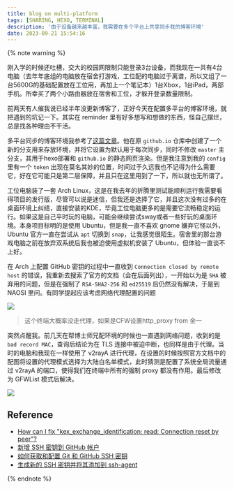 ```yaml
---
title: blog on multi-platform
tags: [SHARING, HEXO, TERMINAL]
description: '由于设备越来越丰富，我需要在多个平台上共享同步我的博客环境'
date: 2023-09-21 15:54:16
---
```


{% note warning %}

刚入学的时候还吐槽，交大的校园网限制只能登录3台设备，而我现在一共有4台电脑（去年年底组的电脑放在宿舍打游戏，工位配的电脑过于离谱，所以又组了一台5600G的基础配置放在工位用，再加上一个笔记本）1台Xbox，1台iPad，两部手机。所幸买了两个小路由器放在宿舍和工位，才躲开登录数量限制。

前两天有人催我说已经半年没更新博客了，正好今天在配置多平台的博客环境，就把遇到的坑记一下。其实在 reminder 里有好多想写和想做的东西，怪自己摆烂，总是找各种理由不干活。

多平台同步的博客环境我参考了[这篇文章](https://www.jianshu.com/p/0b1fccce74e0)。他在原 `github.io` 仓库中创建了一个新的分支用来存放环境，并将它设置为默认用于每次同步，同时不修改 `master` 主分支，其用于hexo部署和 `github.io` 的静态网页渲染。但是我注意到我的 `config` 里有一个 `token` 出现在莫名其妙的位置，时间过于久远我也不记得为什么需要它，好在它可能只是第二层保障，并且只在这里用到了一下，所以就也无所谓了。

工位电脑装了一套 Arch Linux，这是在我去年的折腾里测试能顺利运行我需要看得项目的发行版，尽管可以说是迷信，但我还是选择了它，并且这次没有过多的在桌面环境上纠结，直接安装的KDE，毕竟工位电脑更多的是需要它流畅稳定的运行。如果这是自己平时玩的电脑，可能会继续尝试sway或者一些好玩的桌面环境。本身项目标明的是使用 Ubuntu，但是我一直不喜欢 gnome 嫌弃它怪以外，Ubuntu 官方一直在尝试从 `apt` 切换到 `snap`，让我感觉很陌生。宿舍里的那台游戏电脑之前在放弃双系统后我也被迫使用虚拟机安装了 Ubuntu，但体验一直谈不上好。

在 Arch 上配置 GitHub 密钥的过程中一直收到 `Connection closed by remote host` 的错误，我重新去搜索了官方的文档（会在后面列出），一开始以为是 `SHA` 被弃用的问题，但是在强制了 `RSA-SHA2-256` 和 `ed25519` 后仍然没有解决，于是到 NAOSI 里问。有同学提起应该考虑网络代理配置的问题

![](https://augists-upic.oss-cn-qingdao.aliyuncs.com/uPic/proxy%20bad%20github%20connection.png)

> 这个终端大概率没走代理，如果是CFW设置http_proxy
> from 金一

突然点醒我。前几天在帮博士师兄配环境的时候也一直遇到网络问题，收到的是 `bad record MAC`，查询后结论为在 TLS 连接中被迫中断，也同样是由于代理。当时的电脑和我现在一样使用了 v2rayA 进行代理，在设置的时候按照官方文档中的配图将设置的代理模式选择为大陆白名单模式，此时猜测是配置了系统全局流量通过 v2rayA 的端口，使得我们在终端中所有的强制 proxy 都没有作用。最后修改为 GFWList 模式后解决。

![](https://augists-upic.oss-cn-qingdao.aliyuncs.com/uPic/GFW.png)

## Reference

* [How can I fix "kex_exchange_identification: read: Connection reset by peer"?](https://stackoverflow.com/questions/69394001/how-can-i-fix-kex-exchange-identification-read-connection-reset-by-peer)
* [新增 SSH 密钥到 GitHub 帐户](https://docs.github.com/zh/authentication/connecting-to-github-with-ssh/adding-a-new-ssh-key-to-your-github-account)
* [如何获取和配置 Git 和 GitHub SSH 密钥](https://www.freecodecamp.org/chinese/news/how-to-get-and-configure-git-and-github-ssh-keys/)
* [生成新的 SSH 密钥并将其添加到 ssh-agent](https://docs.github.com/zh/authentication/connecting-to-github-with-ssh/generating-a-new-ssh-key-and-adding-it-to-the-ssh-agent)

{% endnote %}
